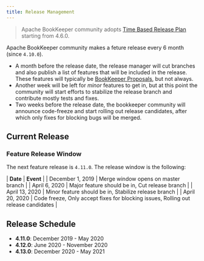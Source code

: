 ```yaml
---
title: Release Management
---
```


> Apache BookKeeper community adopts [Time Based Release Plan](https://cwiki.apache.org/confluence/display/BOOKKEEPER/BP-13+-+Time+Based+Release+Plan) starting from 4.6.0.

Apache BookKeeper community makes a feture release every 6 month (since `4.10.0`).

- A month before the release date, the release manager will cut branches and also publish a list of features that will be included in the release. These features will typically
    be [BookKeeper Proposals](http://bookkeeper.apache.org/community/bookkeeper_proposals/), but not always.
- Another week will be left for *minor* features to get in, but at this point the community will start efforts to stabilize the release branch and contribute mostly tests and fixes.
- Two weeks before the release date, the bookkeeper community will announce code-freeze and start rolling out release candidates, after which only fixes for blocking bugs will be merged.

## Current Release

### Feature Release Window

The next feature release is `4.11.0`. The release window is the following:

| **Date** | **Event** |
| December 1, 2019 | Merge window opens on master branch |
| April 6, 2020 | Major feature should be in, Cut release branch |
| April 13, 2020 | Minor feature should be in, Stabilize release branch |
| April 20, 2020 | Code freeze, Only accept fixes for blocking issues, Rolling out release candidates |

## Release Schedule

- **4.11.0**: December 2019 - May 2020
- **4.12.0**: June 2020 - November 2020
- **4.13.0**: December 2020 - May 2021

